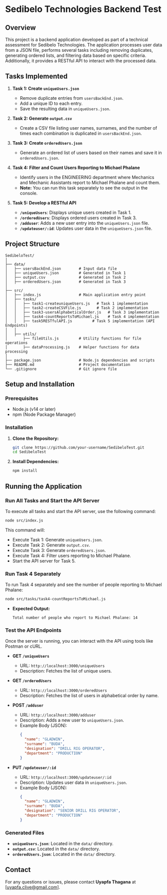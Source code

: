 
# **Sedibelo Technologies Backend Test**

## **Overview**

This project is a backend application developed as part of a technical assessment for Sedibelo Technologies. The application processes user data from a JSON file, performs several tasks including removing duplicates, generating ordered lists, and filtering data based on specific criteria. Additionally, it provides a RESTful API to interact with the processed data.

## **Tasks Implemented**

1. **Task 1: Create `uniqueUsers.json`**
   - Remove duplicate entries from `usersBackEnd.json`.
   - Add a unique ID to each entry.
   - Save the resulting data in `uniqueUsers.json`.

2. **Task 2: Generate `output.csv`**
   - Create a CSV file listing user names, surnames, and the number of times each combination is duplicated in `usersBackEnd.json`.

3. **Task 3: Create `orderedUsers.json`**
   - Generate an ordered list of users based on their names and save it in `orderedUsers.json`.

4. **Task 4: Filter and Count Users Reporting to Michael Phalane**
   - Identify users in the ENGINEERING department where Mechanics and Mechanic Assistants report to Michael Phalane and count them.
   - **Note:** You can run this task separately to see the output in the console.

5. **Task 5: Develop a RESTful API**
   - **`/uniqueUsers`**: Displays unique users created in Task 1.
   - **`/orderedUsers`**: Displays ordered users created in Task 3.
   - **`/adduser`**: Adds a new user entry into the `uniqueUsers.json` file.
   - **`/updateuser/:id`**: Updates user data in the `uniqueUsers.json` file.

## **Project Structure**

```plaintext
SedibeloTest/
│
├── data/
│   ├── usersBackEnd.json        # Input data file
│   ├── uniqueUsers.json         # Generated in Task 1
│   ├── output.csv               # Generated in Task 2
│   ├── orderedUsers.json        # Generated in Task 3
│
├── src/
│   ├── index.js                 # Main application entry point
│   ├── tasks/
│   │   ├── task1-createuniqueUsers.js   # Task 1 implementation
│   │   ├── task2-createCSVFile.js       # Task 2 implementation
│   │   ├── task3-usersAlphabeticalOrder.js   # Task 3 implementation
│   │   ├── task4-countReportsToMichael.js    # Task 4 implementation
│   │   ├── task5RESTfulAPI.js         # Task 5 implementation (API Endpoints)
│   │
│   ├── utils/
│       ├── fileUtils.js         # Utility functions for file operations
│       ├── dataProcessing.js    # Helper functions for data processing
│
├── package.json                 # Node.js dependencies and scripts
├── README.md                    # Project documentation
└── .gitignore                   # Git ignore file
```

## **Setup and Installation**

### **Prerequisites**

- Node.js (v14 or later)
- npm (Node Package Manager)

### **Installation**

1. **Clone the Repository:**
   ```bash
   git clone https://github.com/your-username/SedibeloTest.git
   cd SedibeloTest
   ```

2. **Install Dependencies:**
   ```bash
   npm install
   ```

## **Running the Application**

### **Run All Tasks and Start the API Server**

To execute all tasks and start the API server, use the following command:

```bash
node src/index.js
```

This command will:
- Execute Task 1: Generate `uniqueUsers.json`.
- Execute Task 2: Generate `output.csv`.
- Execute Task 3: Generate `orderedUsers.json`.
- Execute Task 4: Filter users reporting to Michael Phalane.
- Start the API server for Task 5.

### **Run Task 4 Separately**

To run Task 4 separately and see the number of people reporting to Michael Phalane:

```bash
node src/tasks/task4-countReportsToMichael.js
```

- **Expected Output:**
  ```
  Total number of people who report to Michael Phalane: 14
  ```

### **Test the API Endpoints**

Once the server is running, you can interact with the API using tools like Postman or cURL.

- **GET `/uniqueUsers`**
  - URL: `http://localhost:3000/uniqueUsers`
  - Description: Fetches the list of unique users.

- **GET `/orderedUsers`**
  - URL: `http://localhost:3000/orderedUsers`
  - Description: Fetches the list of users in alphabetical order by name.

- **POST `/adduser`**
  - URL: `http://localhost:3000/adduser`
  - Description: Adds a new user to `uniqueUsers.json`.
  - Example Body (JSON):
    ```json
    {
      "name": "GLADWIN",
      "surname": "BUDA",
      "designation": "DRILL RIG OPERATOR",
      "department": "PRODUCTION"
    }
    ```

- **PUT `/updateuser/:id`**
  - URL: `http://localhost:3000/updateuser/:id`
  - Description: Updates user data in `uniqueUsers.json`.
  - Example Body (JSON):
    ```json
    {
      "name": "GLADWIN",
      "surname": "BUDA",
      "designation": "SENIOR DRILL RIG OPERATOR",
      "department": "PRODUCTION"
    }
    ```

### **Generated Files**

- **`uniqueUsers.json`**: Located in the `data/` directory.
- **`output.csv`**: Located in the `data/` directory.
- **`orderedUsers.json`**: Located in the `data/` directory.

## **Contact**

For any questions or issues, please contact **Uyapfa Thagana** at [uyapfa.clive@gmail.com].

